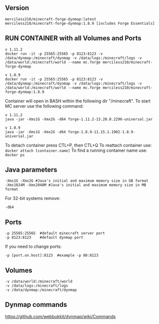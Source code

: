 ## Version
```
merciless210/minecraft-forge-dynmap:latest
merciless210/minecraft-forge-dynmap:1.8.9 [includes Forge Essentials]
```

## RUN CONTAINER with all Volumes and Ports 
```
v 1.11.2
docker run -it -p 25565:25565 -p 8123:8123 -v /data/dynmap:/minecraft/dynmap -v /data/logs:/minecraft/logs -v /data/world:/minecraft/world --name mc.forge merciless210/minecraft-forge-dynmap
```

```
v 1.8.9
docker run -it -p 25565:25565 -p 8123:8123 -v /data/dynmap:/minecraft/dynmap -v /data/logs:/minecraft/logs -v /data/world:/minecraft/world --name mc.forge merciless210/minecraft-forge-dynmap:1.8.9
```

Container will open in BASH within the following dir "/minecraft". To start MC server use the following command:

```
v 1.11.2
java -jar -Xms1G -Xmx2G -d64 forge-1.11.2-13.20.0.2296-universal.jar
```

```
v 1.8.9
java -jar -Xms1G -Xmx2G -d64 forge-1.8.9-11.15.1.1902-1.8.9-universal.jar
```
To detach container press CTL+P, then CTL+Q
To reattach container use: ```docker attach [container.name]``` 
To find a running container name use: ```docker ps```

## Java parameters
```
-Xms1G -Xmx2G #Java's initial and maximum memory size in GB format
-Xms1024M -Xmx2048M #Java's initial and maximum memory size in MB format
```
For 32-bit systems remove:
```
-d64
```


## Ports
```
-p 25565:25565  #default minecraft server port
-p 8123:8123    #default dynmap port
```
If you need to change ports:
```
-p [port.on.host]:8123  #example -p 80:8123 
```

## Volumes
```
-v /data/world:/minecraft/world
-v /data/logs:/minecraft/logs
-v /data/dynmap:/minecraft/dynmap
```

## Dynmap commands
https://github.com/webbukkit/dynmap/wiki/Commands

